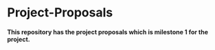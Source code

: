 # Project-Proposals

#### This repository has the project proposals which is milestone 1 for the project.
